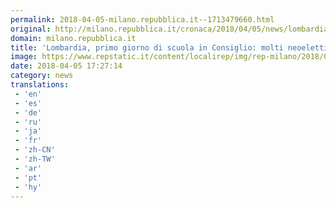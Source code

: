 ```yaml
---
permalink: 2018-04-05-milano.repubblica.it--1713479660.html
original: http://milano.repubblica.it/cronaca/2018/04/05/news/lombardia_consiglio_regionale_primo_giorno_lady_carabina_valletta_biscardi-193073459/?rss
domain: milano.repubblica.it
title: 'Lombardia, primo giorno di scuola in Consiglio: molti neoeletti, anche Lady Carabina e l''ex valletta di Biscardi'
image: https://www.repstatic.it/content/localirep/img/rep-milano/2018/04/05/164453014-db2d9726-445b-4098-8ceb-ef1f6d761280.jpg
date: 2018-04-05 17:27:14
category: news
translations: 
 - 'en'
 - 'es'
 - 'de'
 - 'ru'
 - 'ja'
 - 'fr'
 - 'zh-CN'
 - 'zh-TW'
 - 'ar'
 - 'pt'
 - 'hy'
---
```


